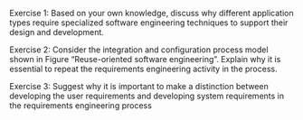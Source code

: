 Exercise 1: 
Based on your own knowledge, discuss why different application types require specialized software 
engineering techniques to support their design and development.



Exercise 2: 
Consider the integration and configuration process model shown in Figure “Reuse-oriented software 
engineering”. Explain why it is essential to repeat the requirements engineering activity in the process.


Exercise 3: 
Suggest why it is important to make a distinction between developing the user requirements and 
developing system requirements in the requirements engineering process
